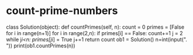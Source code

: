 # count-prime-numbers
class Solution(object):    def countPrimes(self, n):       count = 0       primes = [False for i in range(n+1)]       for i in range(2,n):          if primes[i] == False:             count+=1             j = 2             while j*i&lt;n:                primes[j*i] = True                j+=1       return count ob1 = Solution() n=int(input(".   ")) print(ob1.countPrimes(n))
